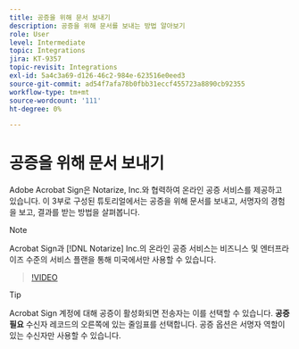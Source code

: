 ```yaml
---
title: 공증을 위해 문서 보내기
description: 공증을 위해 문서를 보내는 방법 알아보기
role: User
level: Intermediate
topic: Integrations
jira: KT-9357
topic-revisit: Integrations
exl-id: 5a4c3a69-d126-46c2-984e-623516e0eed3
source-git-commit: ad54f7afa78b0fbb31eccf455723a8890cb92355
workflow-type: tm+mt
source-wordcount: '111'
ht-degree: 0%

---
```


# 공증을 위해 문서 보내기

Adobe Acrobat Sign은 Notarize, Inc.와 협력하여 온라인 공증 서비스를 제공하고 있습니다. 이 3부로 구성된 튜토리얼에서는 공증을 위해 문서를 보내고, 서명자의 경험을 보고, 결과를 받는 방법을 살펴봅니다.

>[!NOTE]
>
>Acrobat Sign과 [!DNL Notarize] Inc.의 온라인 공증 서비스는 비즈니스 및 엔터프라이즈 수준의 서비스 플랜을 통해 미국에서만 사용할 수 있습니다.

>[!VIDEO](https://video.tv.adobe.com/v/341029?quality=12&learn=on&hidetitle=true)

>[!TIP]
>
>Acrobat Sign 계정에 대해 공증이 활성화되면 전송자는 이를 선택할 수 있습니다. **공증 필요** 수신자 레코드의 오른쪽에 있는 줄임표를 선택합니다. 공증 옵션은 서명자 역할이 있는 수신자만 사용할 수 있습니다.
